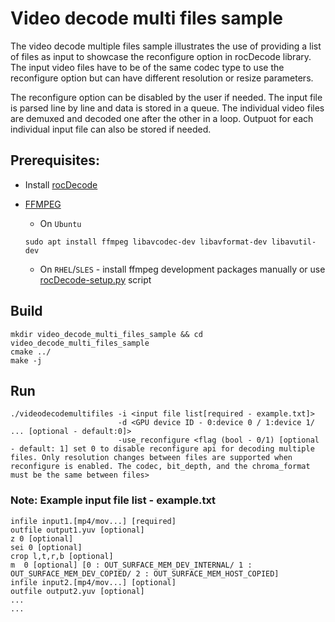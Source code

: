 # Video decode multi files sample

The video decode multiple files sample illustrates the use of providing a list of files as input to showcase the reconfigure option in rocDecode library. The input video files have to be of the same codec type to use the reconfigure option but can have different resolution or resize parameters.

The reconfigure option can be disabled by the user if needed. The input file is parsed line by line and data is stored in a queue. The individual video files are demuxed and decoded one after the other in a loop. Outpuot for each individual input file can also be stored if needed.

## Prerequisites:

* Install [rocDecode](../../README.md#build-and-install-instructions)

* [FFMPEG](https://ffmpeg.org/about.html)

    * On `Ubuntu`

  ```shell
  sudo apt install ffmpeg libavcodec-dev libavformat-dev libavutil-dev
  ```
  
    * On `RHEL`/`SLES` - install ffmpeg development packages manually or use [rocDecode-setup.py](../../rocDecode-setup.py) script

## Build

```shell
mkdir video_decode_multi_files_sample && cd video_decode_multi_files_sample
cmake ../
make -j
```

## Run

```shell
./videodecodemultifiles -i <input file list[required - example.txt]>
                        -d <GPU device ID - 0:device 0 / 1:device 1/ ... [optional - default:0]>
                        -use_reconfigure <flag (bool - 0/1) [optional - default: 1] set 0 to disable reconfigure api for decoding multiple files. Only resolution changes between files are supported when reconfigure is enabled. The codec, bit_depth, and the chroma_format must be the same between files>
```
### Note: Example input file list - example.txt

```shell
infile input1.[mp4/mov...] [required]
outfile output1.yuv [optional]
z 0 [optional]
sei 0 [optional]
crop l,t,r,b [optional]
m  0 [optional] [0 : OUT_SURFACE_MEM_DEV_INTERNAL/ 1 : OUT_SURFACE_MEM_DEV_COPIED/ 2 : OUT_SURFACE_MEM_HOST_COPIED]
infile input2.[mp4/mov...] [optional]
outfile output2.yuv [optional]
...
...
```